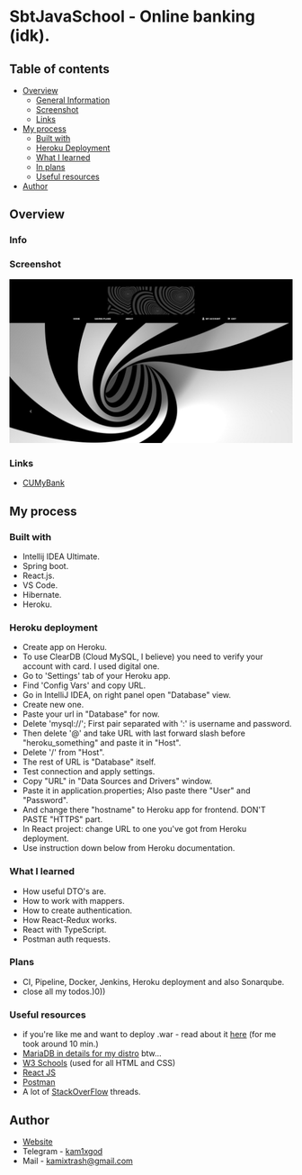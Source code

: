 # SbtJavaSchool - Online banking (idk).

## Table of contents

- [Overview](#overview)
  - [General Information](#info)
  - [Screenshot](#screenshot)
  - [Links](#links)
- [My process](#my-process)
  - [Built with](#built-with)
  - [Heroku Deployment](#heroku-deployment)
  - [What I learned](#what-i-learned)
  - [In plans](#plans)
  - [Useful resources](#useful-resources)
- [Author](#author)

## Overview

### Info



### Screenshot

![Home page](./screenshot.png)

### Links

- [CUMyBank](https://sbtfinalproj.herokuapp.com/)

## My process

### Built with

- Intellij IDEA Ultimate.
- Spring boot.
- React.js.
- VS Code.
- Hibernate.
- Heroku.

### Heroku deployment

- Create app on Heroku.
- To use ClearDB (Cloud MySQL, I believe) you need to verify your account with card. I used digital one.
- Go to 'Settings' tab of your Heroku app. 
- Find 'Config Vars' and copy URL.
- Go in IntelliJ IDEA, on right panel open "Database" view.
- Create new one.
- Paste your url in "Database" for now.
- Delete 'mysql://'; First pair separated with ':' is username and password.
- Then delete '@' and take URL with last forward slash before "heroku_something" and paste it in "Host".
- Delete '/' from "Host".
- The rest of URL is "Database" itself.
- Test connection and apply settings.
- Copy "URL" in "Data Sources and Drivers" window.
- Paste it in application.properties; Also paste there "User" and "Password".
- And change there "hostname" to Heroku app for frontend. DON'T PASTE "HTTPS" part.
- In React project: change URL to one you've got from Heroku deployment.
- Use instruction down below from Heroku documentation.

### What I learned

- How useful DTO's are.
- How to work with mappers.
- How to create authentication.
- How React-Redux works.
- React with TypeScript.
- Postman auth requests.

### Plans

- CI, Pipeline, Docker, Jenkins, Heroku deployment and also Sonarqube.
- close all my todos.)0))

### Useful resources

- if you're like me and want to deploy .war - read about it [here](https://devcenter.heroku.com/articles/war-deployment) (for me took around 10 min.)
- [MariaDB in details for my distro](https://wiki.archlinux.org/title/MariaDB) btw...
- [W3 Schools](https://www.w3schools.com/) (used for all HTML and CSS)
- [React JS](https://reactjs.org/)
- [Postman](https://www.postman.com/)
- A lot of [StackOverFlow](https://stackoverflow.com/) threads.

## Author

- [Website](https://kamixtrash.netlify.app/)
- Telegram - [kam1xgod](https://t.me/kamixgod)
- Mail - [kamixtrash@gmail.com](mailto:kamixtrash@gmail.com)

